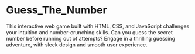 # Guess_The_Number
This interactive web game built with HTML, CSS, and JavaScript challenges your intuition and number-crunching skills. Can you guess the secret number before running out of attempts? Engage in a thrilling guessing adventure, with sleek design and smooth user experience. 
